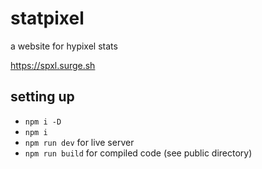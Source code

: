 # statpixel
a website for hypixel stats

https://spxl.surge.sh

## setting up
- `npm i -D`
- `npm i`
- `npm run dev` for live server
- `npm run build` for compiled code (see public directory)

